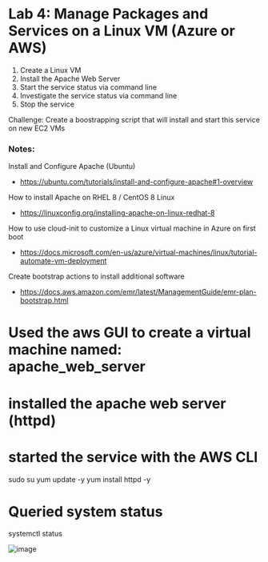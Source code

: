 # Lab 4: Manage Packages and Services on a Linux VM (Azure or AWS)

1. Create a Linux VM
2. Install the Apache Web Server
3. Start the service status via command line
4. Investigate the service status via command line
5. Stop the service 

Challenge: Create a boostrapping script that will install and start this service on new EC2 VMs

### Notes:

Install and Configure Apache (Ubuntu)
* https://ubuntu.com/tutorials/install-and-configure-apache#1-overview

How to install Apache on RHEL 8 / CentOS 8 Linux
* https://linuxconfig.org/installing-apache-on-linux-redhat-8

How to use cloud-init to customize a Linux virtual machine in Azure on first boot
* https://docs.microsoft.com/en-us/azure/virtual-machines/linux/tutorial-automate-vm-deployment

Create bootstrap actions to install additional software
* https://docs.aws.amazon.com/emr/latest/ManagementGuide/emr-plan-bootstrap.html

# Used the aws GUI to create a virtual machine named: apache_web_server
# installed the apache web server (httpd)

# started the service with the AWS CLI

sudo su
yum update -y
yum install httpd -y


# Queried system status
systemctl status

![image](https://user-images.githubusercontent.com/94347897/148458829-dd69f5f0-8c6e-4332-91d2-61a303e6a4c3.png)
